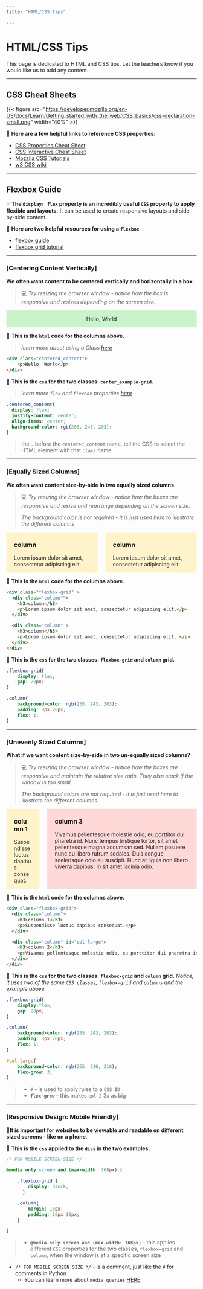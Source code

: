 ```yaml
---
title: "HTML/CSS Tips" 

---
```

<style>

/* FOR CSS INTRO */

h1.css_intro{
  color: pink;
  text-decoration: underline;
}



/* FOR FLEX BOX */

.centered_content{
  display: flex;
  justify-content: center;
  align-items: center;
  background-color: rgb(200, 243, 203);
}

.flexbox-grid{
    display:flex;
    gap: 20px;
}

.column{
    background-color: rgb(255, 243, 203);
    padding: 0px 20px;
    flex: 1;
}


#col-large{
    background-color: rgb(255, 216, 216);
    flex-grow: 3; 
}



/* FOR MOBILE SCREEN SIZE */

@media only screen and (max-width: 768px) {


    .flexbox-grid {
        display: block;
      }

    .column{
        margin: 10px;
        padding: 10px 10px; 
    }

}
</style>

# HTML/CSS Tips

This page is dedicated to HTML and CSS tips. Let the teachers know if you would like us to add any content. 

---

## CSS Cheat Sheets


{{< figure src="https://developer.mozilla.org/en-US/docs/Learn/Getting_started_with_the_web/CSS_basics/css-declaration-small.png" width="40%" >}}

🔗 **Here are a few helpful links to reference CSS properties:**
- [CSS Properties Cheat Sheet](https://web.stanford.edu/group/csp/cs21/csscheatsheet.pdf)
- [CSS Interactive Cheat Sheet](https://htmlcheatsheet.com/css/)
- [Mozzila CSS Tutorials](https://developer.mozilla.org/en-US/docs/Web/CSS)
- [w3 CSS wiki](https://www.w3schools.com/css/css_intro.asp)




---


## Flexbox Guide

💡 **The `display: flex` property is an incredibly useful `CSS` property to apply flexible and layouts.** It can be used to create responsive layouts and side-by-side content. 

📖 **Here are two helpful resources for using a `flexbox`**
- [flexbox guide](https://css-tricks.com/snippets/css/a-guide-to-flexbox/)
- [flexbox grid tutorial](https://kevinsguides.com/guides/webdev/css/creating-a-simple-flexbox-grid)

---

### [Centering Content Vertically]

**We often want content to be centered vertically and horizontally in a box.**
> 💻 *Try resizing the browser window - notice how the box is *responsive* and resizes depending on the screen size.*


<div class="centered_content">
    <p>Hello, World</p>
</div>

👀 **This is the `html` code for the columns above.** 
> *learn more about using a Class [here](https://blog.hubspot.com/website/what-is-css-class)*
```html
<div class="centered_content">
    <p>Hello, World</p>
</div>
```


👀 **This is the `css` for the two classes: `center_example-grid`.** 
> *learn more `flex` and `flexbox` properties [here](https://css-tricks.com/snippets/css/a-guide-to-flexbox/)*
```css
.centered_content{
  display: flex;
  justify-content: center;
  align-items: center;
  background-color: rgb(200, 243, 203);
}
```
> the `.` before the `centered_content` name, tell the CSS to select the HTML element with that `class` name

---

### [Equally Sized Columns]

**We often want content size-by-side in two equally sized columns.**

> 💻 *Try resizing the browser window - notice how the boxes are *responsive* and resize and rearrange depending on the screen size.*
>
> *The background color is not required - it is just used here to illustrate the different columns*

<div class="flexbox-grid" >
  <div class="column"">
    <h3>column</h3>
    <p>Lorem ipsum dolor sit amet, consectetur adipiscing elit.</p>
  </div>

  <div class="column" >
    <h3>column</h3>
    <p>Lorem ipsum dolor sit amet, consectetur adipiscing elit. </p>
  </div>
</div>


👀 **This is the `html` code for the columns above.** 

```html
<div class="flexbox-grid" >
  <div class="column"">
    <h3>column</h3>
    <p>Lorem ipsum dolor sit amet, consectetur adipiscing elit.</p>
  </div>

  <div class="column" >
    <h3>column</h3>
    <p>Lorem ipsum dolor sit amet, consectetur adipiscing elit. </p>
  </div>
</div>
```

👀 **This is the `css` for the two classes: `flexbox-grid` and `column` grid.** 

```css
.flexbox-grid{
    display: flex;
    gap: 20px; 
}

.column{
    background-color: rgb(255, 243, 203);
    padding: 0px 20px;
    flex: 1;
}
```

---


### [Unevenly Sized Columns]

**What if we want content size-by-side in two un-equally sized columns?**

> 💻 *Try resizing the browser window - notice how the boxes are *responsive* and maintain the relative size ratio. They also stack if the window is too small.*
>
> *The background colors are not required - it is just used here to illustrate the different columns*

<div class="flexbox-grid">
  <div class="column">
    <h3>column 1</h3>
    <p>Suspendisse luctus dapibus consequat.</p>
  </div>

  <div class="column" id="col-large">
    <h3>column 3</h3>
    <p>Vivamus pellentesque molestie odio, eu porttitor dui pharetra id. Nunc tempus tristique tortor, sit amet pellentesque magna accumsan sed. Nullam posuere nunc eu libero rutrum sodales. Duis congue scelerisque odio eu suscipit. Nunc at ligula non libero viverra dapibus. In sit amet lacinia odio.</p>
  </div>
</div>

👀 **This is the `html` code for the columns above.** 

```html
<div class="flexbox-grid">
  <div class="column">
    <h3>column 1</h3>
    <p>Suspendisse luctus dapibus consequat.</p>
  </div>

  <div class="column" id="col-large">
    <h3>column 2</h3>
    <p>Vivamus pellentesque molestie odio, eu porttitor dui pharetra id. Nunc tempus tristique tortor, sit amet pellentesque magna accumsan sed. Nullam posuere nunc eu libero rutrum sodales. Duis congue scelerisque odio eu suscipit. Nunc at ligula non libero viverra dapibus. In sit amet lacinia odio.</p>
  </div>
</div>
```

👀 **This is the `css` for the two classes: `flexbox-grid` and `column` grid.** *Notice, it uses two of the same `CSS classes`, `flexbox-grid` and `columns` and the example above.*

```css
.flexbox-grid{
    display:flex;
    gap: 20px; 
}

.column{
    background-color: rgb(255, 243, 203);
    padding: 0px 20px;
    flex: 1;
}

#col-large{
    background-color: rgb(255, 216, 216);
    flex-grow: 3; 
}
```
> - `#` - is used to apply rules to a `CSS ID`
> - **`flex-grow`** - this makes `col-2` 3x as big

---


### [Responsive Design: Mobile Friendly]

📱**It is important for websites to be viewable and readable on different sized screens - like on a phone**. 

👀 **This is the `css` applied to the `divs` in the two examples.** 

```css
/* FOR MOBILE SCREEN SIZE */

@media only screen and (max-width: 768px) {

    .flexbox-grid {
        display: block;
      }

    .column{
        margin: 10px;
        padding: 10px 10px; 
    }

}
```
> - **`@media only screen and (max-width: 768px)`** - this applies different `CSS` properties for the two classes, `flexbox-grid` and `column`, when the window is at a specific screen size
- `/* FOR MOBILE SCREEN SIZE */` - is a comment, just like the `#` for comments in Python 
  - You can learn more about `media queries` [HERE](https://www.w3schools.com/css/css_rwd_mediaqueries.asp).